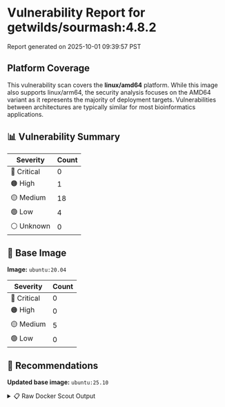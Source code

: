 # Vulnerability Report for getwilds/sourmash:4.8.2

Report generated on 2025-10-01 09:39:57 PST

## Platform Coverage

This vulnerability scan covers the **linux/amd64** platform. While this image also supports linux/arm64, the security analysis focuses on the AMD64 variant as it represents the majority of deployment targets. Vulnerabilities between architectures are typically similar for most bioinformatics applications.

## 📊 Vulnerability Summary

| Severity | Count |
|----------|-------|
| 🔴 Critical | 0 |
| 🟠 High | 1 |
| 🟡 Medium | 18 |
| 🟢 Low | 4 |
| ⚪ Unknown | 0 |

## 🐳 Base Image

**Image:** `ubuntu:20.04`

| Severity | Count |
|----------|-------|
| 🔴 Critical | 0 |
| 🟠 High | 0 |
| 🟡 Medium | 5 |
| 🟢 Low | 0 |

## 🔄 Recommendations

**Updated base image:** `ubuntu:25.10`

<details>
<summary>📋 Raw Docker Scout Output</summary>

```text
Target             │  getwilds/sourmash:4.8.2  │    0C     1H    18M     4L   
    digest           │  c84aed7b39ff                     │                              
  Base image         │  ubuntu:20.04                     │    0C     0H     5M     0L   
  Updated base image │  ubuntu:25.10                     │    0C     0H     0M     0L   
                     │                                   │                  -5          

What's next:
    View vulnerabilities → docker scout cves getwilds/sourmash:4.8.2
    View base image update recommendations → docker scout recommendations getwilds/sourmash:4.8.2
    Include policy results in your quickview by supplying an organization → docker scout quickview getwilds/sourmash:4.8.2 --org <organization>
```
</details>
